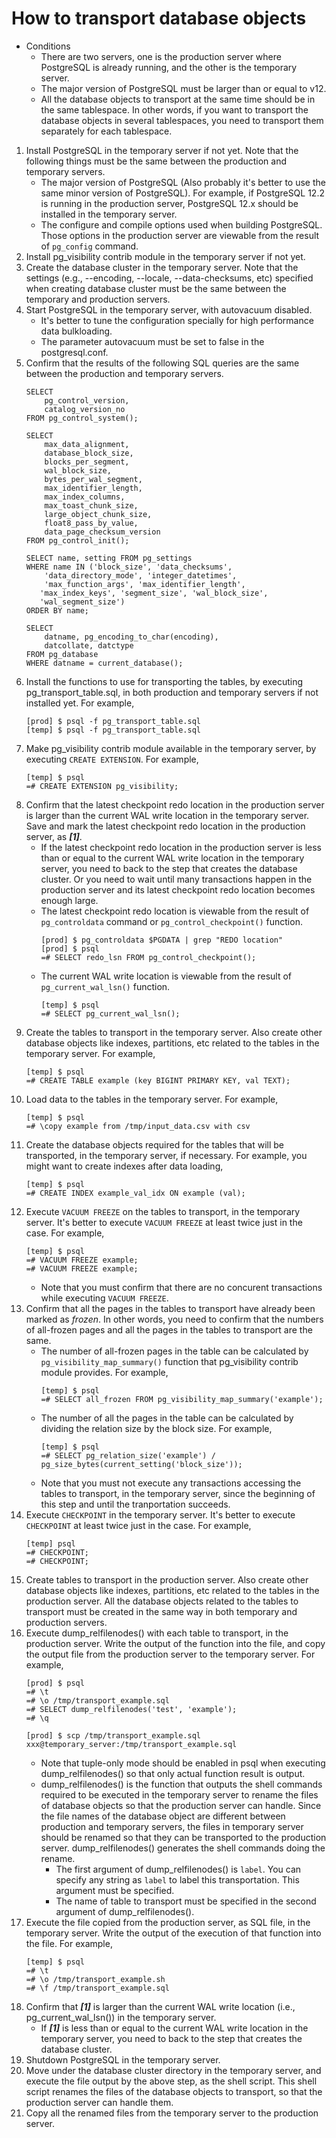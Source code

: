 # How to transport database objects
- Conditions
    - There are two servers, one is the production server where PostgreSQL is already running, and the other is the temporary server.
    - The major version of PostgreSQL must be larger than or equal to v12.
    - All the database objects to transport at the same time should be in the same tablespace. In other words,  if you want to transport the database objects in several tablespaces, you need to transport them separately for each tablespace.
1. Install PostgreSQL in the temporary server if not yet. Note that the following things must be the same between the production and temporary servers.
    - The major version of PostgreSQL (Also probably it's better to use the same minor version of PostgreSQL). For example, if PostgreSQL 12.2 is running in the production server, PostgreSQL 12.x should be installed in the temporary server.
    - The configure and compile options used when building PostgreSQL. Those options in the production server are viewable from the result of ```pg_config``` command.
1. Install pg_visibility contrib module in the temporary server if not yet.
1. Create the database cluster in the temporary server. Note that the settings (e.g., --encoding, --locale, --data-checksums, etc) specified when creating database cluster must be the same between the temporary and production servers.
1. Start PostgreSQL in the temporary server, with autovacuum disabled.
    - It's better to tune the configuration specially for high performance data bulkloading.
    - The parameter autovacuum must be set to false in the postgresql.conf.
1. Confirm that the results of the following SQL queries are the same between the production and temporary servers.
    ```
    SELECT
        pg_control_version,
        catalog_version_no
    FROM pg_control_system();

    SELECT
        max_data_alignment,
        database_block_size,
        blocks_per_segment,
        wal_block_size,
        bytes_per_wal_segment,
        max_identifier_length,
        max_index_columns,
        max_toast_chunk_size,
        large_object_chunk_size,
        float8_pass_by_value,
        data_page_checksum_version
    FROM pg_control_init();

    SELECT name, setting FROM pg_settings
    WHERE name IN ('block_size', 'data_checksums',
        'data_directory_mode', 'integer_datetimes',
        'max_function_args', 'max_identifier_length',
       'max_index_keys', 'segment_size', 'wal_block_size',
       'wal_segment_size')
    ORDER BY name;

    SELECT
        datname, pg_encoding_to_char(encoding),
        datcollate, datctype
    FROM pg_database
    WHERE datname = current_database();
    ```
1. Install the functions to use for transporting the tables, by executing pg_transport_table.sql, in both production and temporary servers if not installed yet. For example,
    ```
    [prod] $ psql -f pg_transport_table.sql
    [temp] $ psql -f pg_transport_table.sql
    ```
1. Make pg_visibility contrib module available in the temporary server, by executing ```CREATE EXTENSION```. For example,
    ```
    [temp] $ psql
    =# CREATE EXTENSION pg_visibility;
    ```
1. Confirm that the latest checkpoint redo location in the production server is larger than the current WAL write location in the temporary server. Save and mark the latest checkpoint redo location in the production server, as ***[1]***.
    - If the latest checkpoint redo location in the production server is less than or equal to the current WAL write location in the temporary server, you need to back to the step that creates the database cluster. Or you need to wait until many transactions happen in the production server and its latest checkpoint redo location becomes enough large.
    - The latest checkpoint redo location is viewable from the result of ```pg_controldata``` command or ```pg_control_checkpoint()``` function.
        ```
        [prod] $ pg_controldata $PGDATA | grep "REDO location"
        [prod] $ psql
        =# SELECT redo_lsn FROM pg_control_checkpoint();
        ```
    - The current WAL write location is viewable from the result of ```pg_current_wal_lsn()``` function.
        ```
        [temp] $ psql
        =# SELECT pg_current_wal_lsn();
        ```
1. Create the tables to transport in the temporary server. Also create other database objects like indexes, partitions, etc related to the tables in the temporary server. For example,
    ```
    [temp] $ psql
    =# CREATE TABLE example (key BIGINT PRIMARY KEY, val TEXT);
    ```
1. Load data to the tables in the temporary server. For example,
    ```
    [temp] $ psql
    =# \copy example from /tmp/input_data.csv with csv
    ```
1. Create the database objects required for the tables that will be transported, in the temporary server, if necessary. For example, you might want to create indexes after data loading,
    ```
    [temp] $ psql
    =# CREATE INDEX example_val_idx ON example (val);
    ```
1. Execute ```VACUUM FREEZE``` on the tables to transport, in the temporary server. It's better to execute ```VACUUM FREEZE``` at least twice just in the case. For example,
    ```
    [temp] $ psql
    =# VACUUM FREEZE example;
    =# VACUUM FREEZE example;
    ```
    - Note that you must confirm that there are no concurent transactions while executing ```VACUUM FREEZE```.
1. Confirm that all the pages in the tables to transport have already been marked as *frozen*. In other words, you need to confirm that the numbers of all-frozen pages and all the pages in the tables to transport are the same.
    - The number of all-frozen pages in the table can be calculated by ```pg_visibility_map_summary()``` function that pg_visibility contrib module provides. For example,
        ```
        [temp] $ psql
        =# SELECT all_frozen FROM pg_visibility_map_summary('example');
        ```
    - The number of all the pages in the table can be calculated by dividing the relation size by the block size. For example,
        ```
        [temp] $ psql
        =# SELECT pg_relation_size('example') / pg_size_bytes(current_setting('block_size'));
        ```
    - Note that you must not execute any transactions accessing the tables to transport, in the temporary server, since the beginning of this step and until the tranportation succeeds.
1. Execute ```CHECKPOINT``` in the temporary server. It's better to execute ```CHECKPOINT``` at least twice just in the case. For example,
    ```
    [temp] psql
    =# CHECKPOINT;
    =# CHECKPOINT;
    ```
1. Create tables to transport in the production server. Also create other database objects like indexes, partitions, etc related to the tables in the production server. All the database objects related to the tables to transport must be created in the same way in both temporary and production servers.
1. Execute dump_relfilenodes() with each table to transport, in the production server. Write the output of the function into the file, and copy the output file from the production server to the temporary server. For example,
    ```
    [prod] $ psql
    =# \t
    =# \o /tmp/transport_example.sql
    =# SELECT dump_relfilenodes('test', 'example');
    =# \q

    [prod] $ scp /tmp/transport_example.sql xxx@temporary_server:/tmp/transport_example.sql
    ```
    - Note that tuple-only mode should be enabled in psql when executing dump_relfilenodes() so that only actual function result is output.
    - dump_relfilenodes() is the function that outputs the shell commands required to be executed in the temporary server to rename the files of database objects so that the production server can handle. Since the file names of the database object are different between production and temporary servers, the files in temporary server should be renamed so that they can be transported to the production server. dump_relfilenodes() generates the shell commands doing the rename.
      - The first argument of dump_relfilenodes() is ```label```. You can specify any string as ```label``` to label this transportation. This argument must be specified.
      - The name of table to transport must be specified in the second argument of dump_relfilenodes().
1. Execute the file copied from the production server, as SQL file, in the temporary server. Write the output of the execution of that function into the file. For example,
    ```
    [temp] $ psql
    =# \t
    =# \o /tmp/transport_example.sh
    =# \f /tmp/transport_example.sql
    ```
1. Confirm that ***[1]*** is larger than the current WAL write location (i.e., pg_current_wal_lsn()) in the temporary server.
    - If ***[1]*** is less than or equal to the current WAL write location in the temporary server, you need to back to the step that creates the database cluster.
1. Shutdown PostgreSQL in the temporary server.
1. Move under the database cluster directory in the temporary server, and execute the file output by the above step, as the shell script. This shell script renames the files of the database objects to transport, so that the production server can handle them.
1. Copy all the renamed files from the temporary server to the production server.
